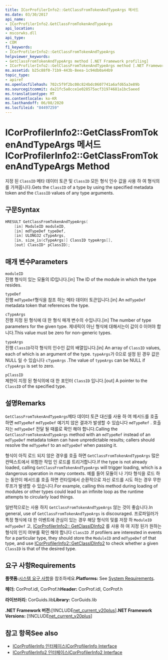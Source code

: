 ```yaml
---
title: ICorProfilerInfo2::GetClassFromTokenAndTypeArgs 메서드
ms.date: 03/30/2017
api_name:
- ICorProfilerInfo2.GetClassFromTokenAndTypeArgs
api_location:
- mscorwks.dll
api_type:
- COM
f1_keywords:
- ICorProfilerInfo2::GetClassFromTokenAndTypeArgs
helpviewer_keywords:
- GetClassFromTokenAndTypeArgs method [.NET Framework profiling]
- ICorProfilerInfo2::GetClassFromTokenAndTypeArgs method [.NET Framework profiling]
ms.assetid: b25c88f0-71b9-443b-8eea-1c94db0a44b9
topic_type:
- apiref
ms.openlocfilehash: 702c5f9f2bc08c824bdc0607741a6afd65a3e89b
ms.sourcegitcommit: da21fc5a8cce1e028575acf31974681a1bc5aeed
ms.translationtype: MT
ms.contentlocale: ko-KR
ms.lasthandoff: 06/08/2020
ms.locfileid: "84497259"
---
```

# <a name="icorprofilerinfo2getclassfromtokenandtypeargs-method"></a><span data-ttu-id="835ee-102">ICorProfilerInfo2::GetClassFromTokenAndTypeArgs 메서드</span><span class="sxs-lookup"><span data-stu-id="835ee-102">ICorProfilerInfo2::GetClassFromTokenAndTypeArgs Method</span></span>
<span data-ttu-id="835ee-103">지정 된 `ClassID` 메타 데이터 토큰 및 `ClassID` 모든 형식 인수 값을 사용 하 여 형식의를 가져옵니다.</span><span class="sxs-lookup"><span data-stu-id="835ee-103">Gets the `ClassID` of a type by using the specified metadata token and the `ClassID` values of any type arguments.</span></span>  
  
## <a name="syntax"></a><span data-ttu-id="835ee-104">구문</span><span class="sxs-lookup"><span data-stu-id="835ee-104">Syntax</span></span>  
  
```cpp  
HRESULT GetClassFromTokenAndTypeArgs(  
    [in] ModuleID moduleID,  
    [in] mdTypeDef typeDef,  
    [in] ULONG32 cTypeArgs,  
    [in, size_is(cTypeArgs)] ClassID typeArgs[],  
    [out] ClassID* pClassID);  
```  
  
## <a name="parameters"></a><span data-ttu-id="835ee-105">매개 변수</span><span class="sxs-lookup"><span data-stu-id="835ee-105">Parameters</span></span>  
 `moduleID`  
 <span data-ttu-id="835ee-106">진행 형식이 있는 모듈의 ID입니다.</span><span class="sxs-lookup"><span data-stu-id="835ee-106">[in] The ID of the module in which the type resides.</span></span>  
  
 `typeDef`  
 <span data-ttu-id="835ee-107">진행 `mdTypeDef`형식을 참조 하는 메타 데이터 토큰입니다.</span><span class="sxs-lookup"><span data-stu-id="835ee-107">[in] An `mdTypeDef` metadata token that references the type.</span></span>  
  
 `cTypeArgs`  
 <span data-ttu-id="835ee-108">진행 지정 된 형식에 대 한 형식 매개 변수의 수입니다.</span><span class="sxs-lookup"><span data-stu-id="835ee-108">[in] The number of type parameters for the given type.</span></span> <span data-ttu-id="835ee-109">제네릭이 아닌 형식에 대해서는이 값이 0 이어야 합니다.</span><span class="sxs-lookup"><span data-stu-id="835ee-109">This value must be zero for non-generic types.</span></span>  
  
 `typeArgs`  
 <span data-ttu-id="835ee-110">진행 `ClassID`각각 형식의 인수인 값의 배열입니다.</span><span class="sxs-lookup"><span data-stu-id="835ee-110">[in] An array of `ClassID` values, each of which is an argument of the type.</span></span> <span data-ttu-id="835ee-111">`typeArgs`가 0으로 설정 된 경우 값은 NULL 일 수 있습니다 `cTypeArgs` .</span><span class="sxs-lookup"><span data-stu-id="835ee-111">The value of `typeArgs` can be NULL if `cTypeArgs` is set to zero.</span></span>  
  
 `pClassID`  
 <span data-ttu-id="835ee-112">제한이 지정 된 형식의에 대 한 포인터 `ClassID` 입니다.</span><span class="sxs-lookup"><span data-stu-id="835ee-112">[out] A pointer to the `ClassID` of the specified type.</span></span>  
  
## <a name="remarks"></a><span data-ttu-id="835ee-113">설명</span><span class="sxs-lookup"><span data-stu-id="835ee-113">Remarks</span></span>  
 <span data-ttu-id="835ee-114">`GetClassFromTokenAndTypeArgs`메타 데이터 토큰 대신를 사용 하 여 메서드를 호출 하면 `mdTypeRef` `mdTypeDef` 예기치 않은 결과가 발생할 수 있습니다 `mdTypeRef` . 호출자는 `mdTypeDef` 전달 될 때를로 확인 해야 합니다.</span><span class="sxs-lookup"><span data-stu-id="835ee-114">Calling the `GetClassFromTokenAndTypeArgs` method with an `mdTypeRef` instead of an `mdTypeDef` metadata token can have unpredictable results; callers should resolve the `mdTypeRef` to an `mdTypeDef` when passing it.</span></span>  
  
 <span data-ttu-id="835ee-115">형식이 아직 로드 되지 않은 경우를 호출 하면 `GetClassFromTokenAndTypeArgs` 많은 컨텍스트에서 위험한 작업 인 로드를 트리거합니다.</span><span class="sxs-lookup"><span data-stu-id="835ee-115">If the type is not already loaded, calling `GetClassFromTokenAndTypeArgs` will trigger loading, which is a dangerous operation in many contexts.</span></span> <span data-ttu-id="835ee-116">예를 들어 모듈이 나 기타 형식을 로드 하는 동안이 메서드를 호출 하면 런타임에서 순환적으로 자신 로드를 시도 하는 경우 무한 루프가 발생할 수 있습니다.</span><span class="sxs-lookup"><span data-stu-id="835ee-116">For example, calling this method during loading of modules or other types could lead to an infinite loop as the runtime attempts to circularly load things.</span></span>  
  
 <span data-ttu-id="835ee-117">일반적으로는 사용 하지 `GetClassFromTokenAndTypeArgs` 않는 것이 좋습니다.</span><span class="sxs-lookup"><span data-stu-id="835ee-117">In general, use of `GetClassFromTokenAndTypeArgs` is discouraged.</span></span> <span data-ttu-id="835ee-118">프로파일러가 특정 형식에 대 한 이벤트에 관심이 있는 경우 해당 형식의 및를 저장 하 `ModuleID` `mdTypeDef` 고, [ICorProfilerInfo2:: GetClassIDInfo2](icorprofilerinfo2-getclassidinfo2-method.md) 를 사용 하 여 지정 된가 원하는 형식의 인지 여부를 확인 해야 합니다 `ClassID` .</span><span class="sxs-lookup"><span data-stu-id="835ee-118">If profilers are interested in events for a particular type, they should store the `ModuleID` and `mdTypeDef` of that type, and use [ICorProfilerInfo2::GetClassIDInfo2](icorprofilerinfo2-getclassidinfo2-method.md) to check whether a given `ClassID` is that of the desired type.</span></span>  
  
## <a name="requirements"></a><span data-ttu-id="835ee-119">요구 사항</span><span class="sxs-lookup"><span data-stu-id="835ee-119">Requirements</span></span>  
 <span data-ttu-id="835ee-120">**플랫폼:**[시스템 요구 사항](../../get-started/system-requirements.md)을 참조하세요.</span><span class="sxs-lookup"><span data-stu-id="835ee-120">**Platforms:** See [System Requirements](../../get-started/system-requirements.md).</span></span>  
  
 <span data-ttu-id="835ee-121">**헤더:** CorProf.idl, CorProf.h</span><span class="sxs-lookup"><span data-stu-id="835ee-121">**Header:** CorProf.idl, CorProf.h</span></span>  
  
 <span data-ttu-id="835ee-122">**라이브러리:** CorGuids.lib</span><span class="sxs-lookup"><span data-stu-id="835ee-122">**Library:** CorGuids.lib</span></span>  
  
 <span data-ttu-id="835ee-123">**.NET Framework 버전:**[!INCLUDE[net_current_v20plus](../../../../includes/net-current-v20plus-md.md)]</span><span class="sxs-lookup"><span data-stu-id="835ee-123">**.NET Framework Versions:** [!INCLUDE[net_current_v20plus](../../../../includes/net-current-v20plus-md.md)]</span></span>  
  
## <a name="see-also"></a><span data-ttu-id="835ee-124">참고 항목</span><span class="sxs-lookup"><span data-stu-id="835ee-124">See also</span></span>

- [<span data-ttu-id="835ee-125">ICorProfilerInfo 인터페이스</span><span class="sxs-lookup"><span data-stu-id="835ee-125">ICorProfilerInfo Interface</span></span>](icorprofilerinfo-interface.md)
- [<span data-ttu-id="835ee-126">ICorProfilerInfo2 인터페이스</span><span class="sxs-lookup"><span data-stu-id="835ee-126">ICorProfilerInfo2 Interface</span></span>](icorprofilerinfo2-interface.md)
